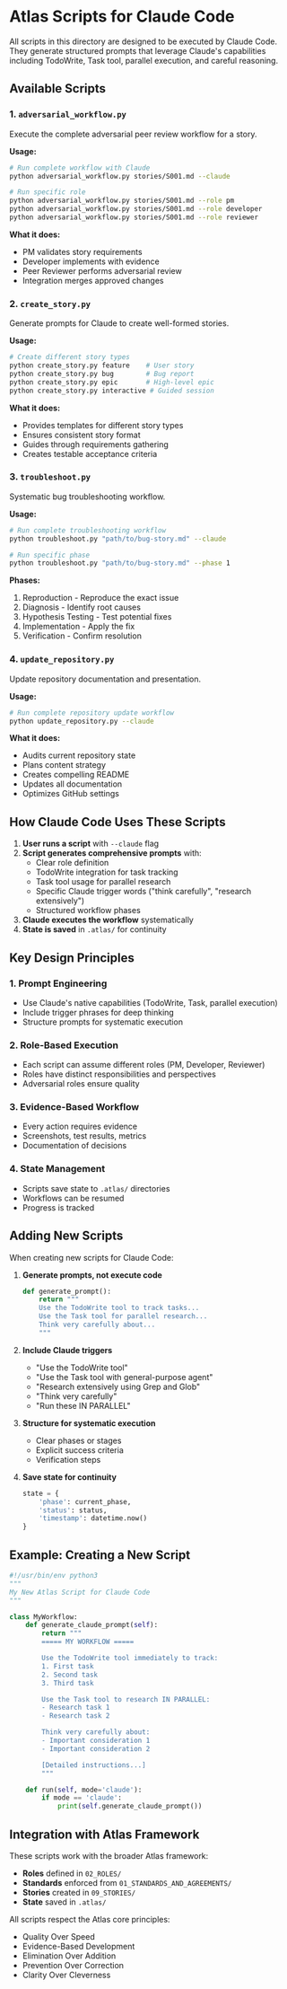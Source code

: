 # Atlas Scripts for Claude Code

All scripts in this directory are designed to be executed by Claude Code. They generate structured prompts that leverage Claude's capabilities including TodoWrite, Task tool, parallel execution, and careful reasoning.

## Available Scripts

### 1. `adversarial_workflow.py`
Execute the complete adversarial peer review workflow for a story.

**Usage:**
```bash
# Run complete workflow with Claude
python adversarial_workflow.py stories/S001.md --claude

# Run specific role
python adversarial_workflow.py stories/S001.md --role pm
python adversarial_workflow.py stories/S001.md --role developer
python adversarial_workflow.py stories/S001.md --role reviewer
```

**What it does:**
- PM validates story requirements
- Developer implements with evidence
- Peer Reviewer performs adversarial review
- Integration merges approved changes

### 2. `create_story.py`
Generate prompts for Claude to create well-formed stories.

**Usage:**
```bash
# Create different story types
python create_story.py feature    # User story
python create_story.py bug        # Bug report
python create_story.py epic       # High-level epic
python create_story.py interactive # Guided session
```

**What it does:**
- Provides templates for different story types
- Ensures consistent story format
- Guides through requirements gathering
- Creates testable acceptance criteria

### 3. `troubleshoot.py`
Systematic bug troubleshooting workflow.

**Usage:**
```bash
# Run complete troubleshooting workflow
python troubleshoot.py "path/to/bug-story.md" --claude

# Run specific phase
python troubleshoot.py "path/to/bug-story.md" --phase 1
```

**Phases:**
1. Reproduction - Reproduce the exact issue
2. Diagnosis - Identify root causes
3. Hypothesis Testing - Test potential fixes
4. Implementation - Apply the fix
5. Verification - Confirm resolution

### 4. `update_repository.py`
Update repository documentation and presentation.

**Usage:**
```bash
# Run complete repository update workflow
python update_repository.py --claude
```

**What it does:**
- Audits current repository state
- Plans content strategy
- Creates compelling README
- Updates all documentation
- Optimizes GitHub settings

## How Claude Code Uses These Scripts

1. **User runs a script** with `--claude` flag
2. **Script generates comprehensive prompts** with:
   - Clear role definition
   - TodoWrite integration for task tracking
   - Task tool usage for parallel research
   - Specific Claude trigger words ("think carefully", "research extensively")
   - Structured workflow phases
3. **Claude executes the workflow** systematically
4. **State is saved** in `.atlas/` for continuity

## Key Design Principles

### 1. Prompt Engineering
- Use Claude's native capabilities (TodoWrite, Task, parallel execution)
- Include trigger phrases for deep thinking
- Structure prompts for systematic execution

### 2. Role-Based Execution
- Each script can assume different roles (PM, Developer, Reviewer)
- Roles have distinct responsibilities and perspectives
- Adversarial roles ensure quality

### 3. Evidence-Based Workflow
- Every action requires evidence
- Screenshots, test results, metrics
- Documentation of decisions

### 4. State Management
- Scripts save state to `.atlas/` directories
- Workflows can be resumed
- Progress is tracked

## Adding New Scripts

When creating new scripts for Claude Code:

1. **Generate prompts, not execute code**
   ```python
   def generate_prompt():
       return """
       Use the TodoWrite tool to track tasks...
       Use the Task tool for parallel research...
       Think very carefully about...
       """
   ```

2. **Include Claude triggers**
   - "Use the TodoWrite tool"
   - "Use the Task tool with general-purpose agent"
   - "Research extensively using Grep and Glob"
   - "Think very carefully"
   - "Run these IN PARALLEL"

3. **Structure for systematic execution**
   - Clear phases or stages
   - Explicit success criteria
   - Verification steps

4. **Save state for continuity**
   ```python
   state = {
       'phase': current_phase,
       'status': status,
       'timestamp': datetime.now()
   }
   ```

## Example: Creating a New Script

```python
#!/usr/bin/env python3
"""
My New Atlas Script for Claude Code
"""

class MyWorkflow:
    def generate_claude_prompt(self):
        return """
        ===== MY WORKFLOW =====

        Use the TodoWrite tool immediately to track:
        1. First task
        2. Second task
        3. Third task

        Use the Task tool to research IN PARALLEL:
        - Research task 1
        - Research task 2

        Think very carefully about:
        - Important consideration 1
        - Important consideration 2

        [Detailed instructions...]
        """

    def run(self, mode='claude'):
        if mode == 'claude':
            print(self.generate_claude_prompt())
```

## Integration with Atlas Framework

These scripts work with the broader Atlas framework:
- **Roles** defined in `02_ROLES/`
- **Standards** enforced from `01_STANDARDS_AND_AGREEMENTS/`
- **Stories** created in `09_STORIES/`
- **State** saved in `.atlas/`

All scripts respect the Atlas core principles:
- Quality Over Speed
- Evidence-Based Development
- Elimination Over Addition
- Prevention Over Correction
- Clarity Over Cleverness
